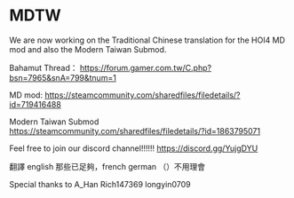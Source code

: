 # MDTW
We are now working on the Traditional Chinese translation for the HOI4 MD mod and also the Modern Taiwan Submod.

Bahamut Thread： https://forum.gamer.com.tw/C.php?bsn=7965&snA=799&tnum=1

MD mod:
https://steamcommunity.com/sharedfiles/filedetails/?id=719416488

Modern Taiwan Submod
https://steamcommunity.com/sharedfiles/filedetails/?id=1863795071

Feel free to join our discord channel!!!!!!
https://discord.gg/YujgDYU

翻譯 english 那些已足夠，french german （）不用理會

Special thanks to 
A_Han
Rich147369
longyin0709
